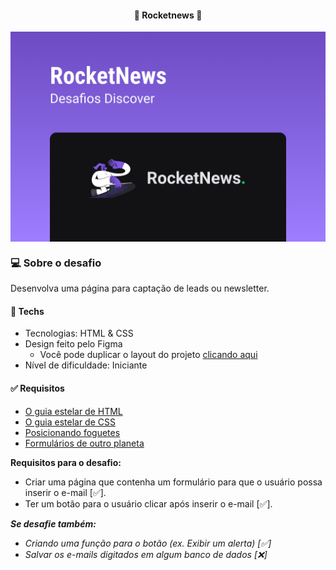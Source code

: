 <h4 align="center"> 
	🚀 Rocketnews 🚀
</h4>

<p align="center" style="display: flex; align-items: flex-start; justify-content: center">
  <img alt="versão 1 do projeto" title="#Rocketnews" src=".github/Capa.png">
</p>  

### 💻 Sobre o desafio

Desenvolva uma página para captação de leads ou newsletter.

#### 🚀 Techs

- Tecnologias: HTML & CSS
- Design feito pelo Figma
    - Você pode duplicar o layout do projeto <a href="https://www.figma.com/file/OVTHLjc2hi3MSQiYm9BplU/DD-%2F-RocketNews/duplicate">clicando aqui</a>
- Nível de dificuldade: Iniciante

#### ✅ Requisitos 

- [O guia estelar de HTML](https://app.rocketseat.com.br/node/o-guia-estelar-de-html)
- [O guia estelar de CSS](https://app.rocketseat.com.br/node/o-guia-estelar-de-css)
- [Posicionando foguetes](https://app.rocketseat.com.br/node/posicionando-foguetes)
- [Formulários de outro planeta](https://app.rocketseat.com.br/node/formularios-de-outro-planeta)

**Requisitos para o desafio:**

- Criar uma página que contenha um formulário para que o usuário possa inserir o e-mail [✅].
- Ter um botão para o usuário clicar após inserir o e-mail [✅].

***Se desafie também:***

- *Criando uma função para o botão (ex. Exibir um alerta) [✅]*
- *Salvar os e-mails digitados em algum banco de dados [❌]*